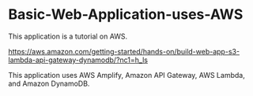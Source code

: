 # Basic-Web-Application-uses-AWS
This application is a tutorial on AWS.

https://aws.amazon.com/getting-started/hands-on/build-web-app-s3-lambda-api-gateway-dynamodb/?nc1=h_ls

This application uses AWS Amplify, Amazon API Gateway, AWS Lambda, and Amazon DynamoDB.
